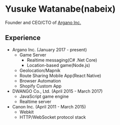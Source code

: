 # Yusuke Watanabe(nabeix)

Founder and CEO/CTO of [Argano Inc.](https://github.com/argano)

## Experience

- Argano Inc. (January 2017 - present)
  - Game Server
    - Realtime messaging(C# .Net Core)
    - Location-based game(Node.js)
  - Geolocation/Mapnik
  - Route Sharing Mobile App(React Native)
  - Browser Automation
  - Shopify Custom App
- DWANGO Co., Ltd. (April 2015 - March 2017) 
  - JavaScript game engine
  - Realtime server
- Canon Inc. (April 2011 - March 2015)
  - Webkit
  - HTTP/WebSocket protocol stack

